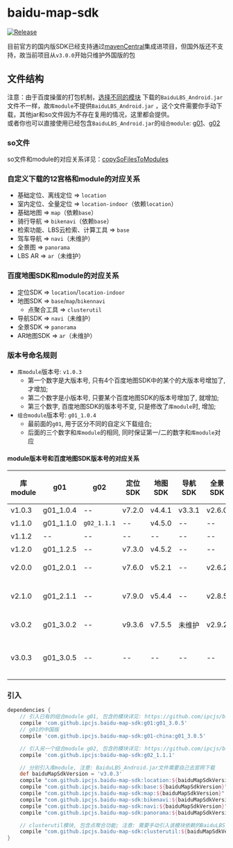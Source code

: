 # baidu-map-sdk

[![Release](https://jitpack.io/v/ipcjs/baidu-map-sdk.svg)](https://jitpack.io/#ipcjs/baidu-map-sdk)

目前官方的国内版SDK已经支持通过[mavenCentral](https://lbsyun.baidu.com/index.php?title=android-navsdk/guide/projectConfiguration#:~:text=%E4%B8%80%E4%BD%93%E5%8C%96%E5%8C%85%20%E3%80%82-,%E9%80%9A%E8%BF%87Gradle%20%E9%9B%86%E6%88%90sdk,-1%E3%80%81%E5%9C%A8Project)集成进项目，但国外版还不支持，故当前项目从`v3.0.0`开始只维护外国版的包

## 文件结构

注意：由于百度操蛋的打包机制，[选择不同的模块](http://lbsyun.baidu.com/index.php?title=sdk/download&action#selected=mapsdk_basicmap,mapsdk_searchfunction,mapsdk_lbscloudsearch,mapsdk_calculationtool,mapsdk_radar)
下载的`BaiduLBS_Android.jar`文件不一样，故`库module`不提供`BaiduLBS_Android.jar`
，这个文件需要你手动下载，其他jar和so文件因为不存在复用的情况，这里都会提供。  
或者你也可以直接使用已经包含`BaiduLBS_Android.jar`的`组合module`: [g01](https://github.com/ipcjs/baidu-map-sdk/tree/g01)、[g02](https://github.com/ipcjs/baidu-map-sdk/tree/g02)

### so文件

so文件和module的对应关系详见：[copySoFilesToModules](build.gradle#L31)

### 自定义下载的12宫格和module的对应关系

- 基础定位、离线定位 => `location`
- 室内定位、全量定位 => `location-indoor`（依赖`location`）
- 基础地图 => `map`（依赖`base`）
- 骑行导航 => `bikenavi`（依赖`base`）
- 检索功能、LBS云检索、计算工具 => `base`
- 驾车导航 => `navi`（未维护）
- 全景图 => `panorama`
- LBS AR => `ar`（未维护）

### 百度地图SDK和module的对应关系

- 定位SDK => `location`/`location-indoor`
- 地图SDK => `base`/`map`/`bikennavi`
    - 点聚合工具 => `clusterutil`
- 导航SDK => `navi`（未维护）
- 全景SDK => `panorama`
- AR地图SDK => `ar`（未维护）

### 版本号命名规则

- `库module`版本号: `v1.0.3`
    - 第一个数字是大版本号, 只有4个百度地图SDK中的某个的大版本号增加了, 才增加;
    - 第二个数字是小版本号, 只要某个百度地图SDK的版本号增加了, 就增加;
    - 第三个数字, 百度地图SDK的版本号不变, 只是修改了`库module`时, 增加;
- `组合module`版本号: `g01_1.0.4`
    - 最前面的`g01`, 用于区分不同的自定义下载组合;
    - 后面的三个数字和`库module`的相同, 同时保证第一/二的数字和`库module`对应

#### module版本号和百度地图SDK版本号的对应关系

| 库module | g01       | g02         | 定位SDK | 地图SDK | 导航SDK | 全景SDK | AR地图SDK | 说明                                   |
| -------- | --------- | ----------- | ------- | ------- | ------- | ------- | --------- | -------------------------------------- |
| v1.0.3   | g01_1.0.4 | --          | v7.2.0  | v4.4.1  | v3.3.1  | v2.6.0  | --        | 建立项目                               |
| v1.1.0   | g01_1.1.0 | `g02_1.1.1` | --      | v4.5.0  | --      | --      | --        | 升级地图SDK                            |
| v1.1.2   | --        | --          | --      | --      | --      | --      | --        | 增加utils模块                          |
| v1.2.0   | g01_1.2.5 | --          | v7.3.0  | v4.5.2  | --      | --      | --        | 升级地图和定位                         |
| v2.0.0   | g01_2.0.1 | --          | v7.6.0  | v5.2.1  | --      | v2.6.2  | v1.0.0    | 除navi外全面升级                       |
| v2.1.0   | g01_2.1.1 | --          | v7.9.0  | v5.4.4  | --      | v2.8.5  | --        | 紧急升级g01相关的模块, 文档未升级      |
| v3.0.2   | g01_3.0.2 | --          | v9.3.6  | v7.5.5  | 未维护  | v2.9.2  | 未维护    | 全面升级到国外版SDK                    |
| v3.0.3   | g01_3.0.5 | --          | --      | --      | --      | --      | --        | 统一限制minSdkVersion, 添加g01的中国版 |

### 引入

```groovy
dependencies {
    // 引入已有的组合module g01, 包含的模块详见: https://github.com/ipcjs/baidu-map-sdk/tree/g01
    compile 'com.github.ipcjs.baidu-map-sdk:g01:g01_3.0.5'
    // g01的中国版
    compile 'com.github.ipcjs.baidu-map-sdk:g01-china:g01_3.0.5'

    // 引入另一个组合module g02, 包含的模块详见: https://github.com/ipcjs/baidu-map-sdk/tree/g02
    compile 'com.github.ipcjs:baidu-map-sdk:g02_1.1.1'

    // 分别引入库module, 注意: BaiduLBS_Android.jar文件需要自己去官网下载
    def baiduMapSdkVersion = 'v3.0.3'
    compile "com.github.ipcjs.baidu-map-sdk:location:${baiduMapSdkVersion}"
    compile "com.github.ipcjs.baidu-map-sdk:base:${baiduMapSdkVersion}"
    compile "com.github.ipcjs.baidu-map-sdk:map:${baiduMapSdkVersion}"
    compile "com.github.ipcjs.baidu-map-sdk:bikenavi:${baiduMapSdkVersion}"
    compile "com.github.ipcjs.baidu-map-sdk:navi:${baiduMapSdkVersion}"
    compile "com.github.ipcjs.baidu-map-sdk:panorama:${baiduMapSdkVersion}"

    // clusterutil模块, 包含点聚合功能; 注意: 需要手动引入该模块依赖的BaiduLBS_Android.jar和support-v4包
    compile "com.github.ipcjs.baidu-map-sdk:clusterutil:${baiduMapSdkVersion}"
}
```
